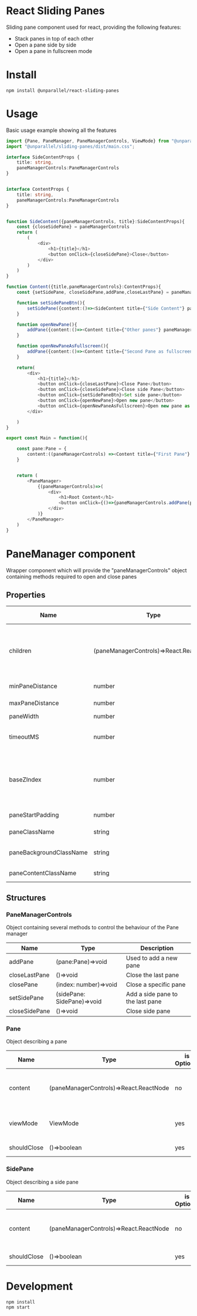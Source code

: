 # React Sliding Panes

Sliding pane component used for react, providing the following features:
* Stack panes in top of each other
* Open a pane side by side
* Open a pane in fullscreen mode

# Install

```shell
npm install @unparallel/react-sliding-panes
```

# Usage

Basic usage example showing all the features

```typescript jsx
import {Pane, PaneManager, PaneManagerControls, ViewMode} from "@unparallel/sliding-panes";
import "@unparallel/sliding-panes/dist/main.css";

interface SideContentProps {
    title: string,
    paneManagerControls:PaneManagerControls
}


interface ContentProps {
    title: string,
    paneManagerControls:PaneManagerControls
}


function SideContent({paneManagerControls, title}:SideContentProps){
    const {closeSidePane} = paneManagerControls
    return (
        (
            <div>
                <h1>{title}</h1>
                <button onClick={closeSidePane}>Close</button>
            </div>
        )
    )
}

function Content({title,paneManagerControls}:ContentProps){
    const {setSidePane, closeSidePane,addPane,closeLastPane} = paneManagerControls

    function setSidePaneBtn(){
        setSidePane({content:()=><SideContent title={"Side Content"} paneManagerControls={paneManagerControls} />,shouldClose:()=>confirm("Should close side pane?")})
    }

    function openNewPane(){
        addPane({content:()=><Content title={"Other panes"} paneManagerControls={paneManagerControls} />,shouldClose:()=>confirm("Should close pane?")})
    }

    function openNewPaneAsFullscreen(){
        addPane({content:()=><Content title={"Second Pane as fullscreen"} paneManagerControls={paneManagerControls} />,viewMode:ViewMode.FullScreen,shouldClose:()=>confirm("Should close pane?")})
    }

    return(
        <div>
            <h1>{title}</h1>
            <button onClick={closeLastPane}>Close Pane</button>
            <button onClick={closeSidePane}>Close side Pane</button>
            <button onClick={setSidePaneBtn}>Set side pane</button>
            <button onClick={openNewPane}>Open new pane</button>
            <button onClick={openNewPaneAsFullscreen}>Open new pane as fullscreen</button>
        </div>

    )
}

export const Main = function(){

    const pane:Pane = {
        content:((paneManagerControls) =><Content title={"First Pane"}   paneManagerControls={paneManagerControls}/> ),shouldClose:()=>confirm("Should close pane?")
    }


    return (
        <PaneManager>
            {(paneManagerControls)=>(
                <div>
                    <h1>Root Content</h1>
                    <button onClick={()=>{paneManagerControls.addPane(pane)}}>Add first pane</button>
                </div>
            )}
        </PaneManager>
    )
}
```

# PaneManager component

Wrapper component which will provide the "paneManagerControls" object containing methods required to open and close panes


## Properties

| Name      | Type | is Optional | Default Value | Description |
| ----------- | ----------- | ---- | --- | --- |
| children      | (paneManagerControls)=>React.ReactNode     | no |  | Render of Pane Manager root content, the object "paneManagerControls" is provided and could be used to launch new panes |
| minPaneDistance   | number        | yes |  10 | Minimum distance (in px) between panes |
| maxPaneDistance   | number        | yes |  200 | Maximum distance (in px) between panes |
| paneWidth   | number        | yes |  300 | Width for each pane  |
| timeoutMS   | number        | yes |  500 | Duration of the animation during pane opening, close and adjustment |
| baseZIndex | number | yes | 2000 | Where the z index should start, defining this value could be required ensure that pane manager is rendered as the last layer |
| paneStartPadding| number | yes | 0 | X position of the first pane |
| paneClassName | string | yes | null | Custom classname for sliding pane container |
| paneBackgroundClassName | string | yes | null | Custom classname for sliding pane background |
| paneContentClassName | string | yes | null | Custom classname for sliding pane content |

## Structures

### PaneManagerControls

Object containing several methods to control the behaviour of the Pane manager

| Name      | Type |  Description |
| ----------- | ----------- |  --- |
| addPane | (pane:Pane)=>void | Used to add a new pane  |
| closeLastPane | ()=>void | Close the last pane |
| closePane | (index: number)=>void | Close a specific pane |
| setSidePane | (sidePane: SidePane)=>void | Add a side pane to the last pane |
| closeSidePane | ()=>void | Close side pane |

### Pane

Object describing a pane

| Name      | Type | is Optional | Default Value | Description |
| --- | --- | --- | --- | --- |
| content | (paneManagerControls)=>React.ReactNode | no | null | Content of the new pane, a "paneManagerControls" object will be sent to the content |
| viewMode | ViewMode | yes | ViewMode.Default | View mode of the new pane, allowed options ViewMode.Default or ViewMode.Fullscreen |
| shouldClose | ()=>boolean | yes | ()=>true | Confirmation step before closing the pane

### SidePane

Object describing a side pane

| Name      | Type | is Optional | Default Value | Description |
| --- | --- | --- | --- | --- |
| content | (paneManagerControls)=>React.ReactNode | no | null | Content of the new pane, a "paneManagerControls" object is sent to the content |
| shouldClose | ()=>boolean | yes | ()=>true | Confirmation step before closing the pane |

# Development

```shell
npm install
npm start
```
